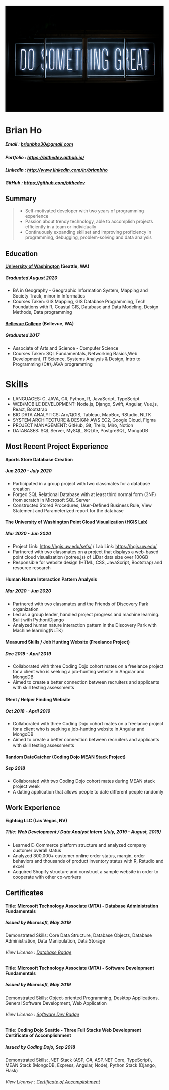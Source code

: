 ![](../images/dosthgreat.jpg)
# Brian Ho

##### Email : brianbho30@gmail.com

##### Portfolio : https://bithedev.github.io/

##### LinkedIn : http://www.linkedin.com/in/brianbho

##### GitHub : https://github.com/bithedev

## Summary

> * Self-motivated developer with two years of programming experience
> * Passion about trendy technology, able to accomplish projects efficiently in a team or individually
> * Continuously expanding skillset and improving proficiency in programming, debugging, problem-solving and data analysis

## Education
####  [University of Washington] (Seattle, WA)
#####  Graduated August 2020

* BA in Geography - Geographic Information System, Mapping and Society Track, minor in Informatics
* Courses Taken: GIS Mapping, GIS Database Programming, Tech Foundations with R, Coastal GIS, Database and Data Modeling, Design Methods, Data programming

#### [Bellevue College] (Bellevue, WA)
##### Graduated 2017

* Associate of Arts and Science - Computer Science
* Courses Taken: SQL Fundamentals, Networking Basics,Web Development, IT Science, Systems Analysis & Design, Intro to Programming (C#),JAVA programming

# Skills
* LANGUAGES: C, JAVA, C#, Python, R, JavaScript, TypeScript
* WEB/MOBILE DEVELOPMENT: Node.js, Django, Swift, Angular, Vue.js, React, Bootstrap
* BIG DATA ANALYTICS: Arc/QGIS, Tableau, MapBox, RStudio, NLTK
* SYSTEM ARCHITECTURE & DESIGN: AWS EC2, Google Cloud, Figma
* PROJECT MANAGEMENT: GitHub, Git, Trello, Miro, Notion
* DATABASES: SQL Server, MySQL, SQLite, PostgreSQL, MongoDB

## Most Recent Project Experience

#### Sports Store Database Creation
##### Jun 2020 - July 2020

* Participated in a group project with two classmates for a database creation
* Forged SQL Relational Database with at least third normal form (3NF) from scratch in Microsoft SQL Server
* Constructed Stored Procedures, User-Defined Business Rule, View Statement and Parameterized report for the database

#### The University of Washington Point Cloud Visualization (HGIS Lab)
##### Mar 2020 - Jun 2020

* Project Link: https://hgis.uw.edu/sefs/ / Lab Link: https://hgis.uw.edu/
* Partnered with two classmates on a project that displays a web-based point cloud visualization (potree.js) of LiDar data size over 100GB
* Responsible for website design (HTML, CSS, JavaScript, Bootstrap) and resource research

#### Human Nature Interaction Pattern Analysis
##### Mar 2020 - Jun 2020

* Partnered with two classmates and the Friends of Discovery Park organization
* Led as a group leader, handled project progress and machine learning. Built with Python/Django
* Analyzed human nature interaction pattern in the Discovery Park with Machine learning(NLTK)

#### Measured Skills / Job Hunting Website (Freelance Project)
##### Dec 2018 - April 2019

* Collaborated with three Coding Dojo cohort mates on a freelance project for a client who is seeking a job-hunting website in Angular and MongoDB
* Aimed to create a better connection between recruiters and applicants with skill testing assessments

#### fRent / Helper Finding Website
##### Oct 2018 - April 2019
* Collaborated with three Coding Dojo cohort mates on a freelance project for a client who is seeking a job-hunting website in Angular and MongoDB
* Aimed to create a better connection between recruiters and applicants with skill testing assessments

#### Random DateCatcher (Coding Dojo MEAN Stack Project)
##### Sep 2018
* Collaborated with two Coding Dojo cohort mates during MEAN stack project week
* A dating application that allows people to date different people randomly

## Work Experience

#### Eightcig LLC (Las Vegas, NV)
##### Title: Web Development / Data Analyst Intern (July, 2019 - August, 2019)
* Learned E-Commerce platform structure and analyzed company customer overall status
* Analyzed 300,000+ customer online order status, margin, order behaviors and thousands of product inventory status with R, Rstudio and excel
* Acquired Shopify structure and construct a sample website in order to cooperate with other co-workers

## Certificates

#### Title: Microsoft Technology Associate (MTA) - Database Administration Fundamentals
##### Issued by Microsoft, May 2019

Demonstrated Skills: Core Data Structure, Database Objects, Database Administration, Data Manipulation, Data Storage

###### View License : [Database Badge]

#### Title: Microsoft Technology Associate (MTA) - Software Development Fundamentals
##### Issued by Microsoft, May 2019

Demonstrated Skills: Object-oriented Programming, Desktop Applications, General Software Development, Web Application

###### View License : [Software Dev Badge]

#### Title: Coding Dojo Seattle - Three Full Stacks Web Development Certificate of Accomplishment
##### Issued by Coding Dojo, Sep 2018

Demonstrated Skills: .NET Stack (ASP, C#, ASP.NET Core, TypeScript), MEAN Stack (MongoDB, Express, Angular, Node), Python Stack (Django, Flask)

###### View License : [Certificate of Accomplishment]


[University of Washington]: http://www.washington.edu
[Bellevue College]: http://www.bellevuecollege.edu
[Coding Dojo]: http://www.codingdojo.com
[Database Badge]: https://www.youracclaim.com/badges/7e7fa77e-b8c4-4e4d-9668-d6cb08dde2df
[Software Dev Badge]: https://www.youracclaim.com/badges/6dd4acfc-6506-43f5-aa36-151d1fc9918d
[Certificate of Accomplishment]: https://certificate.dojo.news/d68e72e3-1394-4b11-a912-c02042d88cb0

